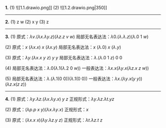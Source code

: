 **1.**
(1)
	![[1.1.drawio.png]]
(2)
![[1.2.drawio.png|350]]
___
**2.**
(1) z w
(2) x y
(3) z
___
**3.**
(1) 
原式：$\lambda v.(\lambda x.\lambda y.z)(\lambda z. z~v~w)$
局部无名表达法：$\lambda 0.(\lambda .\lambda .z)(\lambda .0~1~w)$

(2)
原式：$x~(\lambda x.x)~x~(\lambda x.y)$
局部无名表达法：$x~(\lambda .0)~x~(\lambda .y)$

(3)
原式：$\lambda y.(\lambda x.x~y~z)~y~y$
局部无名表达法：$\lambda .(\lambda .0~1~z)~0~0$

(4)
局部无名表达法：$\lambda .0(\lambda .1(\lambda .2~0~w))$
一般表达法：$\lambda x.x(\lambda y.x(\lambda z.x~z~w))$

(5)
局部无名表达法：$\lambda .(\lambda .1(0~0))(\lambda .1(0~0))$
一般表达法：$\lambda x.(\lambda y.x(y~y))(\lambda z.x(z~z))$
___
**4.**
(1)
原式：$\lambda y.\lambda z.(\lambda x.\lambda y.x)~y~z$
正规形式：$\lambda y.\lambda z.\lambda t.yz$

(2)
原式：$(\lambda p.p~x~y)(\lambda x.\lambda y.x)$
正规形式：$x$

(3)
原式：$(\lambda x.x~x)(\lambda y.\lambda z.y~z)$
正规形式：$\lambda t.\lambda z.t~z$
